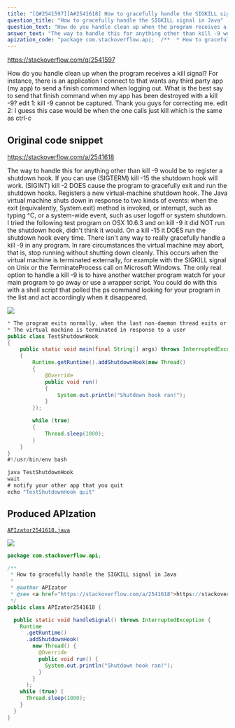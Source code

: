 ```yaml
---
title: "[Q#2541597][A#2541618] How to gracefully handle the SIGKILL signal in Java"
question_title: "How to gracefully handle the SIGKILL signal in Java"
question_text: "How do you handle clean up when the program receives a kill signal? For instance, there is an application I connect to that wants any third party app (my app) to send a finish command when logging out. What is the best say to send that finish command when my app has been destroyed with a kill -9? edit 1: kill -9 cannot be captured. Thank you guys for correcting me. edit 2: I guess this case would be when the one calls just kill which is the same as ctrl-c"
answer_text: "The way to handle this for anything other than kill -9 would be to register a shutdown hook. If you can use (SIGTERM) kill -15 the shutdown hook will work. (SIGINT) kill -2 DOES cause the program to gracefully exit and run the shutdown hooks. Registers a new virtual-machine   shutdown hook. The Java virtual machine shuts down in   response to two kinds of events: when the exit (equivalently,   System.exit) method is invoked, or interrupt, such as typing ^C, or a   system-wide event, such as user logoff   or system shutdown. I tried the following test program on OSX 10.6.3 and on kill -9 it did NOT run the shutdown hook, didn't think it would. On a kill -15 it DOES run the shutdown hook every time. There isn't any way to really gracefully handle a kill -9 in any program. In rare circumstances the virtual   machine may abort, that is, stop   running without shutting down cleanly.   This occurs when the virtual machine   is terminated externally, for example   with the SIGKILL signal on Unix or the   TerminateProcess call on Microsoft   Windows. The only real option to handle a kill -9 is to have another watcher program watch for your main program to go away or use a wrapper script. You could do with this with a shell script that polled the ps command looking for your program in the list and act accordingly when it disappeared."
apization_code: "package com.stackoverflow.api;  /**  * How to gracefully handle the SIGKILL signal in Java  *  * @author APIzator  * @see <a href=\"https://stackoverflow.com/a/2541618\">https://stackoverflow.com/a/2541618</a>  */ public class APIzator2541618 {    public static void handleSignal() throws InterruptedException {     Runtime       .getRuntime()       .addShutdownHook(         new Thread() {           @Override           public void run() {             System.out.println(\"Shutdown hook ran!\");           }         }       );     while (true) {       Thread.sleep(1000);     }   } }"
---
```


https://stackoverflow.com/q/2541597

How do you handle clean up when the program receives a kill signal?
For instance, there is an application I connect to that wants any third party app (my app) to send a finish command when logging out. What is the best say to send that finish command when my app has been destroyed with a kill -9?
edit 1: kill -9 cannot be captured. Thank you guys for correcting me.
edit 2: I guess this case would be when the one calls just kill which is the same as ctrl-c



## Original code snippet

https://stackoverflow.com/a/2541618

The way to handle this for anything other than kill -9 would be to register a shutdown hook. If you can use (SIGTERM) kill -15 the shutdown hook will work. (SIGINT) kill -2 DOES cause the program to gracefully exit and run the shutdown hooks.
Registers a new virtual-machine
  shutdown hook.
The Java virtual machine shuts down in
  response to two kinds of events:
when the exit (equivalently,
  System.exit) method is invoked, or
interrupt, such as typing ^C, or a
  system-wide event, such as user logoff
  or system shutdown.
I tried the following test program on OSX 10.6.3 and on kill -9 it did NOT run the shutdown hook, didn&#x27;t think it would. On a kill -15 it DOES run the shutdown hook every time.
There isn&#x27;t any way to really gracefully handle a kill -9 in any program.
In rare circumstances the virtual
  machine may abort, that is, stop
  running without shutting down cleanly.
  This occurs when the virtual machine
  is terminated externally, for example
  with the SIGKILL signal on Unix or the
  TerminateProcess call on Microsoft
  Windows.
The only real option to handle a kill -9 is to have another watcher program watch for your main program to go away or use a wrapper script. You could do with this with a shell script that polled the ps command looking for your program in the list and act accordingly when it disappeared.

<div class="code-logo"><img src="/stackoverflow.png" /></div>

```java
* The program exits normally, when the last non-daemon thread exits or
* The virtual machine is terminated in response to a user
public class TestShutdownHook
{
    public static void main(final String[] args) throws InterruptedException
    {
        Runtime.getRuntime().addShutdownHook(new Thread()
        {
            @Override
            public void run()
            {
                System.out.println("Shutdown hook ran!");
            }
        });

        while (true)
        {
            Thread.sleep(1000);
        }
    }
}
#!/usr/bin/env bash

java TestShutdownHook
wait
# notify your other app that you quit
echo "TestShutdownHook quit"
```

## Produced APIzation

[`APIzator2541618.java`](https://github.com/pasqualesalza/apization-temp-data/raw/master/search/APIzator2541618.java)

<div class="code-logo"><img src="/apizator.png" /></div>

```java
package com.stackoverflow.api;

/**
 * How to gracefully handle the SIGKILL signal in Java
 *
 * @author APIzator
 * @see <a href="https://stackoverflow.com/a/2541618">https://stackoverflow.com/a/2541618</a>
 */
public class APIzator2541618 {

  public static void handleSignal() throws InterruptedException {
    Runtime
      .getRuntime()
      .addShutdownHook(
        new Thread() {
          @Override
          public void run() {
            System.out.println("Shutdown hook ran!");
          }
        }
      );
    while (true) {
      Thread.sleep(1000);
    }
  }
}

```